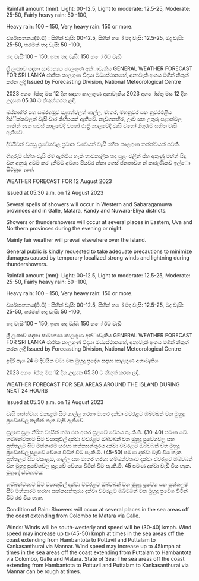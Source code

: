 Rainfall amount (mm): Light: 00-12.5, Light to moderate: 12.5-25, Moderate: 25-50, Fairly heavy rain: 50 -100,

Heavy rain: 100 – 150, Very heavy rain: 150 or more.

වර්ෂාපතනය(මි.මී) : සිහින් වැසි: 00-12.5, සිහින් හ ෝ මද වැසි: 12.5-25, මද වැසි: 25-50, තරමක් තද වැසි: 50 -100,

තද වැසි:100 – 150, ඉතා තද වැසි: 150 හ ෝ ඊට වැඩි

ශ්‍රී ලංකාව සඳහා සාමාන්‍යය කාලගුණ අන්‍ාවැකිය GENERAL WEATHER FORECAST FOR SRI LANKA ජාතික කාලගුණ විදයා මධ්‍යස්ථානහේ, අනාවැකි අංශය මගින් නිකුත් කරන ලදි Issued by Forecasting Division, National Meteorological Centre

2023 අග ෝස්තු මස 12 දින සඳහා කාලගුණ අනාවැකිය 2023 අග ෝස්තු මස 12 දින උදෑසන 05.30 ට නිකුත්කරන ලදි.

බස්නාහිර සහ සබරගමුව පළාත්වලත් ගාල්ල, මාතර, මහනුවර සහ නුවරඑළිය දිස්ික්කවලත් වැසි වාර කිහිපයක් ඇතිවේ. නැවගනහිර, ඌව සහ උතුරු පළාත්වල තැනින් තැන සවස් කාලවේදී වහෝ රාත්‍රී කාලවේදී වැසි වහෝ ගිගුරුම් සහිත වැසි ඇතිවේ.

දිවයිවන් වසසු ප්‍රවේශවල ප්‍රධාන වශවයන් වැසි රහිත කාලගුණ තත්ත්වයක් පවතී.

ගිගුරුම් ස්හිත වැසි ස්ම ඇතිවිය හැකි තාවකාලික තද සුළං වලින් ස්හ අකුණු මඟින් සිදු වන අනුරු අවම කර ැනීමට අවශ්‍ය පියවර න්නා ගෙස් ජනතාවග න් කාරුණිකව ඉල්ො සිටිනු ෙැගේ.

WEATHER FORECAST FOR 12 August 2023

Issued at 05.30 a.m. on 12 August 2023

Several spells of showers will occur in Western and Sabaragamuwa provinces and in Galle, Matara, Kandy and Nuwara-Eliya districts.

Showers or thundershowers will occur at several places in Eastern, Uva and Northern provinces during the evening or night.

Mainly fair weather will prevail elsewhere over the Island.

General public is kindly requested to take adequate precautions to minimize damages caused by temporary localized strong winds and lightning during thundershowers.

Rainfall amount (mm): Light: 00-12.5, Light to moderate: 12.5-25, Moderate: 25-50, Fairly heavy rain: 50 -100,

Heavy rain: 100 – 150, Very heavy rain: 150 or more.

වර්ෂාපතනය(මි.මී) : සිහින් වැසි: 00-12.5, සිහින් හ ෝ මද වැසි: 12.5-25, මද වැසි: 25-50, තරමක් තද වැසි: 50 -100,

තද වැසි:100 – 150, ඉතා තද වැසි: 150 හ ෝ ඊට වැඩි

ශ්‍රී ලංකාව සඳහා සාමාන්‍යය කාලගුණ අන්‍ාවැකිය GENERAL WEATHER FORECAST FOR SRI LANKA ජාතික කාලගුණ විදයා මධ්‍යස්ථානහේ, අනාවැකි අංශය මගින් නිකුත් කරන ලදි Issued by Forecasting Division, National Meteorological Centre

ඉදිරි පැය 24 ට දිවයින වටා වන මුහුදු ප්‍රදේශ සඳහා කාලගුණ අනාවැකිය

2023 අග ෝස්තු මස 12 දින උදෑසන 05.30 ට නිකුත් කරන ලදි.

WEATHER FORECAST FOR SEA AREAS AROUND THE ISLAND DURING NEXT 24 HOURS

Issued at 05.30 a.m. on 12 August 2023

වැසි තත්ත්වය: වකාළඹ සිට ගාල්ල හරහා මාතර දක්වා වවරළට ඔබ්වබන් වන මුහුදු ප්‍රවේශවල තැනින් තැන වැසි ඇතිවේ.

සුළඟ: සුළං නිරිත වදසින් හමා එන අතර සුළවේ වේගය පැ.කි.මී. (30-40) පමණ වේ. හම්බන්වතාට සිට වපාතුවිල් දක්වා වවරළට ඔබ්වබන් වන මුහුදු ප්‍රවේශවල සහ පුත්තලම සිට මන්නාරම හරහා කන්කසන්තුරය දක්වා වවරළට ඔබ්වබන් වන මුහුදු ප්‍රවේශවල සුළවේ වේගය විටින් විට පැ.කි.මී. (45-50) පමණ දක්වා වැඩි විය හැක. පුත්තලම සිට වකාළඹ, ගාල්ල සහ මාතර හරහා හම්බන්වතාට දක්වා වවරළට ඔබ්වබන් වන මුහුදු ප්‍රවේශවල සුළවේ වේගය විටින් විට පැ.කි.මී. 45 පමණ දක්වා වැඩි විය හැක. මුහුදේ ස්වභාවය:

හම්බන්වතාට සිට වපාතුවිල් දක්වා වවරළට ඔබ්වබන් වන මුහුදු ප්‍රවේශ සහ පුත්තලම සිට මන්නාරම හරහා කන්කසන්තුරය දක්වා වවරළට ඔබ්වබන් වන මුහුදු ප්‍රවේශ විටින් විට රළු විය හැක.

Condition of Rain: Showers will occur at several places in the sea areas off the coast extending from Colombo to Matara via Galle.

Winds: Winds will be south-westerly and speed will be (30-40) kmph. Wind speed may increase up to (45-50) kmph at times in the sea areas off the coast extending from Hambantota to Pottuvil and Puttalam to Kankasanthurai via Mannar. Wind speed may increase up to 45kmph at times in the sea areas off the coast extending from Puttalam to Hambantota via Colombo, Galle and Matara. State of Sea: The sea areas off the coast extending from Hambantota to Pottuvil and Puttalam to Kankasanthurai via Mannar can be rough at times.